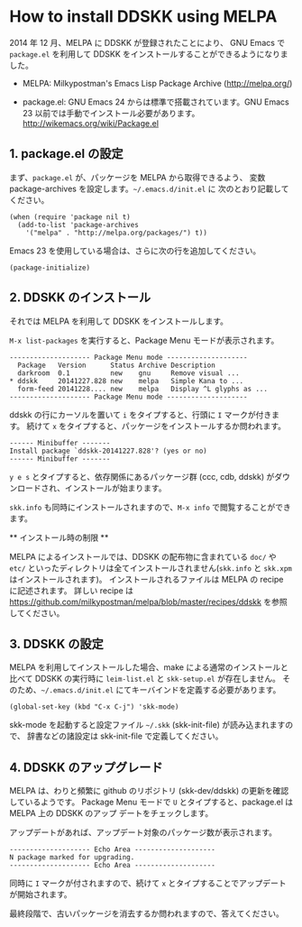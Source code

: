 # How to install DDSKK using MELPA

2014 年 12 月、MELPA に DDSKK が登録されたことにより、 GNU Emacs で `package.el` を利用して DDSKK をインストールすることができるようになりました。

 * MELPA: Milkypostman's Emacs Lisp Package Archive (http://melpa.org/)

 * package.el: GNU Emacs 24 からは標準で搭載されています。GNU Emacs 23 以前では手動でインストール必要があります。
http://wikemacs.org/wiki/Package.el

## 1. package.el の設定

まず、`package.el` が、パッケージを MELPA から取得できるよう、
変数 package-archives を設定します。`~/.emacs.d/init.el` に
次のとおり記載してください。

```
(when (require 'package nil t)
  (add-to-list 'package-archives
    '("melpa" . "http://melpa.org/packages/") t))
```

Emacs 23 を使用している場合は、さらに次の行を追加してください。

```
(package-initialize)
```

## 2. DDSKK のインストール

それでは MELPA を利用して DDSKK をインストールします。

`M-x list-packages` を実行すると、Package Menu モードが表示されます。

```
-------------------- Package Menu mode --------------------
  Package   Version      Status Archive Description
  darkroom  0.1          new    gnu     Remove visual ...
* ddskk     20141227.828 new    melpa   Simple Kana to ...
  form-feed 20141228.... new    melpa   Display ^L glyphs as ...
-------------------- Package Menu mode --------------------
```

ddskk の行にカーソルを置いて `i` をタイプすると、行頭に `I` マークが付きます。
続けて `x` をタイプすると、パッケージをインストールするか問われます。

```
------ Minibuffer -------
Install package `ddskk-20141227.828'? (yes or no)
------ Minibuffer -------
```

`y e s` とタイプすると、依存関係にあるパッケージ群 (ccc, cdb, ddskk) がダウンロードされ、インストールが始まります。

`skk.info` も同時にインストールされますので、`M-x info` で閲覧することができます。

** インストール時の制限 **

MELPA によるインストールでは、DDSKK の配布物に含まれている `doc/` や `etc/` といったディレクトリは全てインストールされません(`skk.info` と `skk.xpm` はインストールされます)。
インストールされるファイルは MELPA の recipe に記述されます。
詳しい recipe は https://github.com/milkypostman/melpa/blob/master/recipes/ddskk
を参照してください。

## 3. DDSKK の設定

MELPA を利用してインストールした場合、make による通常のインストールと比べて DDSKK の実行時に `leim-list.el` と `skk-setup.el` が存在しません。
そのため、`~/.emacs.d/init.el` にてキーバインドを定義する必要があります。

```
(global-set-key (kbd "C-x C-j") 'skk-mode)
```

skk-mode を起動すると設定ファイル `~/.skk` (skk-init-file) が読み込まれますので、
辞書などの諸設定は skk-init-file で定義してください。

## 4. DDSKK のアップグレード

MELPA は、わりと頻繁に github のリポジトリ (skk-dev/ddskk) の更新を確認しているようです。
Package Menu モードで `U` とタイプすると、package.el は MELPA 上の DDSKK のアップ
デートをチェックします。

アップデートがあれば、アップデート対象のパッケージ数が表示されます。

```
-------------------- Echo Area --------------------
N package marked for upgrading.
-------------------- Echo Area --------------------
```

同時に `I` マークが付されますので、続けて `x` とタイプすることでアップデートが開始されます。

最終段階で、古いパッケージを消去するか問われますので、答えてください。
